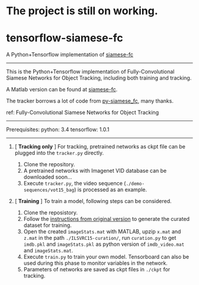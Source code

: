 # The project is still on working.
# tensorflow-siamese-fc
A Python+Tensorflow implementation of [siamese-fc](https://github.com/bertinetto/siamese-fc)

- - - -
This is the Python+Tensorflow implementation of Fully-Convolutional Siamese Networks for Object Tracking, including both training and tracking.

A Matlab version can be found at [siamese-fc](https://github.com/bertinetto/siamese-fc).

The tracker borrows a lot of code from [py-siamese_fc](https://github.com/GreenKing/py-siamese_fc), many thanks.

ref: Fully-Convolutional Siamese Networks for Object Tracking
- - - -

Prerequisites:
python: 3.4
tensorflow: 1.0.1
- - - -

1. [ **Tracking only** ] For tracking, pretrained networks as ckpt file can be plugged into the `tracker.py` directly.
   1. Clone the repository.
   2. A pretrained networks with Imagenet VID database can be downloaded soon...
   3. Execute `tracker.py`, the video sequence (`./demo-sequences/vot15_bag`) is processed as an example.
   
2. [ **Training** ] To train a model, following steps can be considered.
   1. Clone the reposistory.
   2. Follow the [instructions from original version](https://github.com/bertinetto/siamese-fc/tree/master/ILSVRC15-curation) to generate the curated dataset for training.
   3. Open the created `imageStats.mat` with MATLAB, upzip `x.mat` and `z.mat` in the path `./ILSVRC15-curation/`, run `curation.py` to get `imdb.pkl` and `imageStats.pkl` as python version of `imdb_video.mat` and `imageStats.mat`.
   4. Execute `train.py` to train your own model. Tensorboard can also be used during this phase to monitor variables in the network.
   5. Parameters of networks are saved as ckpt files in `./ckpt` for tracking.